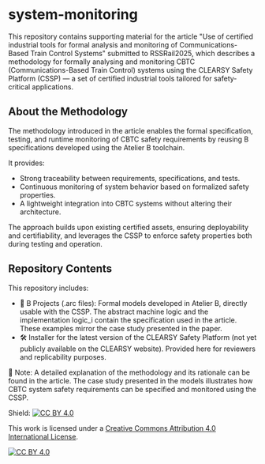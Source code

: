 # system-monitoring

This repository contains supporting material for the article "Use of certified industrial tools for formal analysis and monitoring of Communications-Based Train Control Systems" submitted to RSSRail2025, which describes a methodology for formally analysing and monitoring CBTC (Communications-Based Train Control) systems using the CLEARSY Safety Platform (CSSP) — a set of certified industrial tools tailored for safety-critical applications.
 
## About the Methodology
 
The methodology introduced in the article enables the formal specification, testing, and runtime monitoring of CBTC safety requirements by reusing B specifications developed using the Atelier B toolchain. 

It provides:
- Strong traceability between requirements, specifications, and tests.
- Continuous monitoring of system behavior based on formalized safety properties.
- A lightweight integration into CBTC systems without altering their architecture.

The approach builds upon existing certified assets, ensuring deployability and certifiability, and leverages the CSSP to enforce safety properties both during testing and operation.
 
## Repository Contents
 
This repository includes:
- 🧠 B Projects (.arc files): Formal models developed in Atelier B, directly usable with the CSSP.
The abstract machine logic and the implementation logic_i contain the specification used in the article.
These examples mirror the case study presented in the paper.
- 🛠 Installer for the latest version of the CLEARSY Safety Platform (not yet publicly available on the CLEARSY website).
Provided here for reviewers and replicability purposes.
 
📄 Note: A detailed explanation of the methodology and its rationale can be found in the article. The case study presented in the models illustrates how CBTC system safety requirements can be specified and monitored using the CSSP.


Shield: [![CC BY 4.0][cc-by-shield]][cc-by]

This work is licensed under a
[Creative Commons Attribution 4.0 International License][cc-by].

[![CC BY 4.0][cc-by-image]][cc-by]

[cc-by]: http://creativecommons.org/licenses/by/4.0/
[cc-by-image]: https://i.creativecommons.org/l/by/4.0/88x31.png
[cc-by-shield]: https://img.shields.io/badge/License-CC%20BY%204.0-lightgrey.svg
